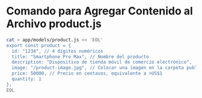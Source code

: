 # Comando para Agregar Contenido al Archivo product.js

```bash
cat > app/models/product.js << 'EOL'
export const product = {
  id: "1234", // 4 dígitos numéricos
  title: "Smartphone Pro Max", // Nombre del producto
  description: "Dispositivo de tienda móvil de comercio electrónico",
  image: "/product-image.jpg", // Colocar una imagen en la carpeta public
  price: 50000, // Precio en centavos, equivalente a >US$1
  quantity: 1
};
EOL
```